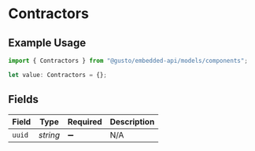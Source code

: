 # Contractors

## Example Usage

```typescript
import { Contractors } from "@gusto/embedded-api/models/components";

let value: Contractors = {};
```

## Fields

| Field              | Type               | Required           | Description        |
| ------------------ | ------------------ | ------------------ | ------------------ |
| `uuid`             | *string*           | :heavy_minus_sign: | N/A                |